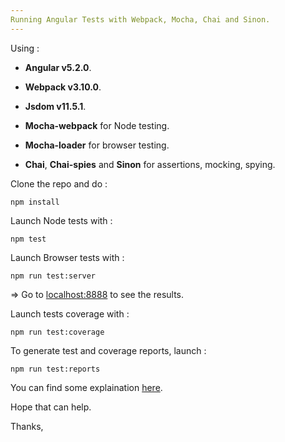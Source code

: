 ```yaml
---
Running Angular Tests with Webpack, Mocha, Chai and Sinon.
---
```



Using :

+ **Angular v5.2.0**.

+ **Webpack v3.10.0**.

+ **Jsdom v11.5.1**.

+ **Mocha-webpack** for Node testing.

+ **Mocha-loader** for browser testing.

+ **Chai**, **Chai-spies** and **Sinon** for assertions, mocking, spying.


Clone the repo and do : 

    npm install

Launch Node tests with : 

    npm test

Launch Browser tests with : 

    npm run test:server 
    
=> Go to [localhost:8888]() to see the results.

Launch tests coverage with : 

    npm run test:coverage
    
To generate test and coverage reports, launch : 

    npm run test:reports

You can find some explaination [here](http://hichambi.github.io/2016/12/27/testing-angular2-with-webpack-mocha-on-browser-and-node.html).

Hope that can help.

Thanks,